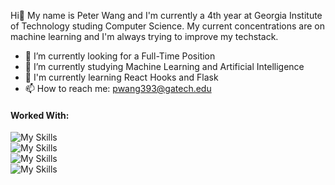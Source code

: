 Hi👋 My name is Peter Wang and I'm currently a 4th year at Georgia Institute of Technology studing Computer Science. My current concentrations are on machine learning and I'm always trying to improve my techstack.


- 🔭 I’m currently looking for a Full-Time Position
- 📘 I’m currently studying Machine Learning and Artificial Intelligence
- 🌱 I'm currently learning React Hooks and Flask
- 📫 How to reach me: pwang393@gatech.edu

<h4>Worked With:</h4>

![My Skills](https://skillicons.dev/icons?i=vscode,androidstudio) <br>
![My Skills](https://skillicons.dev/icons?i=python,java,html,js,ts) <br>
![My Skills](https://skillicons.dev/icons?i=nextjs,react,tailwind,flask) <br>
![My Skills](https://skillicons.dev/icons?i=firebase,mysql)







